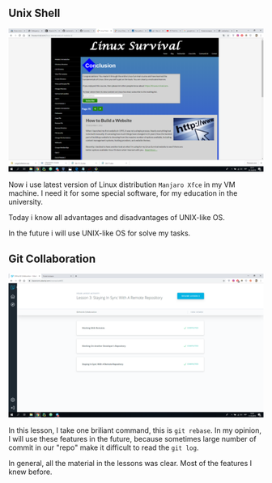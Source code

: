 ## Unix Shell

![screenshot](task_unix_shell/unix_shell.png)

Now i use latest version of Linux distribution ``Manjaro Xfce`` in my VM machine. I need it for some special software, for my education in the university. 

Today i know all advantages and disadvantages of UNIX-like OS.

In the future i will use UNIX-like OS for solve my tasks.


## Git Collaboration

![screenshot](task_git_collaboration/completed.png)


In this lesson, I take one briliant command, this is `` git rebase ``. In my opinion, I will use these features in the future, because sometimes large number of commit in our "repo" make it difficult to read the `` git log ``.

In general, all the material in the lessons was clear. Most of the features I knew before.